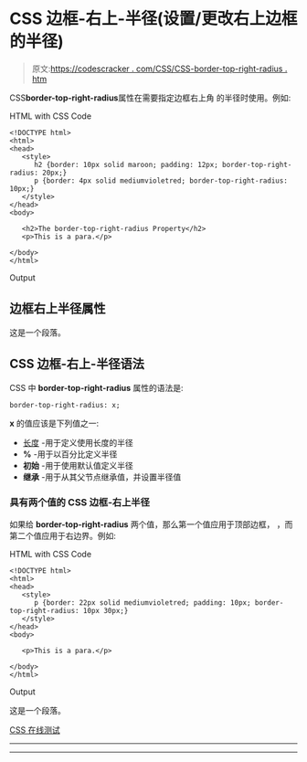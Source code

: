 # CSS 边框-右上-半径(设置/更改右上边框的半径)

> 原文:[https://codescracker . com/CSS/CSS-border-top-right-radius . htm](https://codescracker.com/css/css-border-top-right-radius.htm)

CSS**border-top-right-radius**属性在需要指定边框右上角 的半径时使用。例如:

HTML with CSS Code

```
<!DOCTYPE html>
<html>
<head>
   <style>
      h2 {border: 10px solid maroon; padding: 12px; border-top-right-radius: 20px;}
      p {border: 4px solid mediumvioletred; border-top-right-radius: 10px;}
   </style>
</head>
<body>

   <h2>The border-top-right-radius Property</h2>
   <p>This is a para.</p>

</body>
</html>
```

Output

## 边框右上半径属性

这是一个段落。

## CSS 边框-右上-半径语法

CSS 中 **border-top-right-radius** 属性的语法是:

```
border-top-right-radius: x;
```

**x** 的值应该是下列值之一:

*   [长度](/css/css-length-units.htm) -用于定义使用长度的半径
*   **%** -用于以百分比定义半径
*   **初始** -用于使用默认值定义半径
*   **继承** -用于从其父节点继承值，并设置半径值

### 具有两个值的 CSS 边框-右上半径

如果给 **border-top-right-radius** 两个值，那么第一个值应用于顶部边框， ，而第二个值应用于右边界。例如:

HTML with CSS Code

```
<!DOCTYPE html>
<html>
<head>
   <style>
      p {border: 22px solid mediumvioletred; padding: 10px; border-top-right-radius: 10px 30px;}
   </style>
</head>
<body>

   <p>This is a para.</p>

</body>
</html>
```

Output

这是一个段落。

[CSS 在线测试](/exam/showtest.php?subid=5)

* * *

* * *